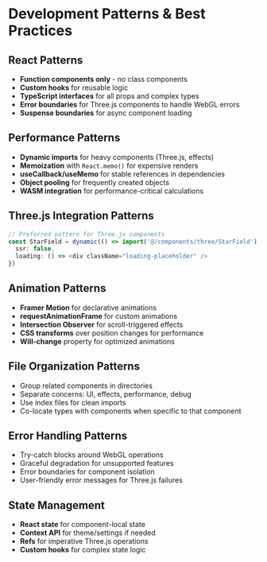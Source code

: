 # Development Patterns & Best Practices

## React Patterns
- **Function components only** - no class components
- **Custom hooks** for reusable logic
- **TypeScript interfaces** for all props and complex types
- **Error boundaries** for Three.js components to handle WebGL errors
- **Suspense boundaries** for async component loading

## Performance Patterns
- **Dynamic imports** for heavy components (Three.js, effects)
- **Memoization** with `React.memo()` for expensive renders
- **useCallback/useMemo** for stable references in dependencies
- **Object pooling** for frequently created objects
- **WASM integration** for performance-critical calculations

## Three.js Integration Patterns
```typescript
// Preferred pattern for Three.js components
const StarField = dynamic(() => import('@/components/three/StarField'), {
  ssr: false,
  loading: () => <div className="loading-placeholder" />
})
```

## Animation Patterns
- **Framer Motion** for declarative animations
- **requestAnimationFrame** for custom animations
- **Intersection Observer** for scroll-triggered effects
- **CSS transforms** over position changes for performance
- **Will-change** property for optimized animations

## File Organization Patterns
- Group related components in directories
- Separate concerns: UI, effects, performance, debug
- Use index files for clean imports
- Co-locate types with components when specific to that component

## Error Handling Patterns
- Try-catch blocks around WebGL operations
- Graceful degradation for unsupported features
- Error boundaries for component isolation
- User-friendly error messages for Three.js failures

## State Management
- **React state** for component-local state
- **Context API** for theme/settings if needed
- **Refs** for imperative Three.js operations
- **Custom hooks** for complex state logic